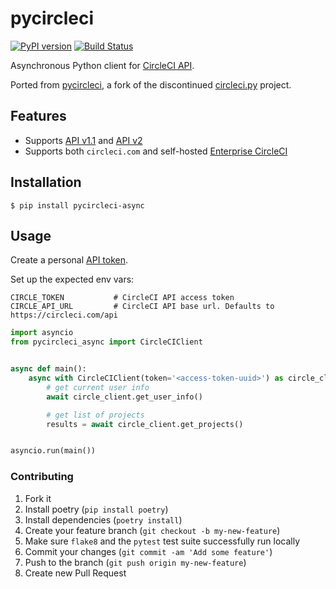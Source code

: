 # pycircleci

[![PyPI version](https://badge.fury.io/py/pycircleci-async.svg)](https://badge.fury.io/py/pycircleci-async)
[![Build Status](https://github.com/theY4Kman/pycircleci-async/actions/workflows/test.yml/badge.svg?branch=master)](https://github.com/theY4Kman/pycircleci-async/actions/workflows/test.yml?query=branch%3Amaster)

Asynchronous Python client for [CircleCI API](https://circleci.com/docs/2.0/api-intro/).

Ported from [pycircleci](https://github.com/alpinweis/pycircleci), a fork of the discontinued [circleci.py](https://github.com/levlaz/circleci.py) project.

## Features

- Supports [API v1.1](https://circleci.com/docs/api/#api-overview) and [API v2](https://circleci.com/docs/api/v2/)
- Supports both `circleci.com` and self-hosted [Enterprise CircleCI](https://circleci.com/enterprise/)

## Installation

    $ pip install pycircleci-async

## Usage

Create a personal [API token](https://circleci.com/docs/2.0/managing-api-tokens/#creating-a-personal-api-token).

Set up the expected env vars:

    CIRCLE_TOKEN           # CircleCI API access token
    CIRCLE_API_URL         # CircleCI API base url. Defaults to https://circleci.com/api

```python
import asyncio
from pycircleci_async import CircleCIClient


async def main():
    async with CircleCIClient(token='<access-token-uuid>') as circle_client:
        # get current user info
        await circle_client.get_user_info()

        # get list of projects
        results = await circle_client.get_projects()


asyncio.run(main())
```


### Contributing

1. Fork it
2. Install poetry (`pip install poetry`)
3. Install dependencies (`poetry install`)
4. Create your feature branch (`git checkout -b my-new-feature`)
5. Make sure `flake8` and the `pytest` test suite successfully run locally
6. Commit your changes (`git commit -am 'Add some feature'`)
7. Push to the branch (`git push origin my-new-feature`)
8. Create new Pull Request
